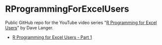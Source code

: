 # RProgrammingForExcelUsers
Public GitHub repo for the YouTube video series "[R Programming for Excel Users](https://www.youtube.com/playlist?list=PLTJTBoU5HOCQnEOR8f_1vQQNLKhkTYI7y)" by Dave Langer.

- [R Programming for Excel Users - Part 1](https://youtu.be/__KMezjvtIo)

